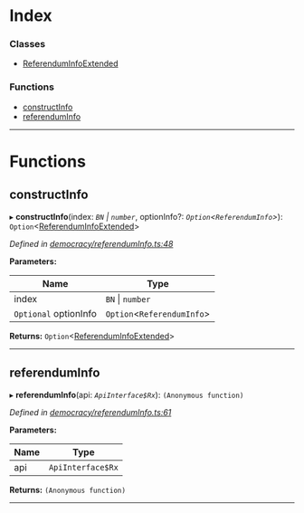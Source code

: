 

# Index

### Classes

* [ReferendumInfoExtended](../classes/_democracy_referenduminfo_.referenduminfoextended.md)

### Functions

* [constructInfo](_democracy_referenduminfo_.md#constructinfo)
* [referendumInfo](_democracy_referenduminfo_.md#referenduminfo)

---

# Functions

<a id="constructinfo"></a>

##  constructInfo

▸ **constructInfo**(index: *`BN` \| `number`*, optionInfo?: *`Option`<`ReferendumInfo`>*): `Option`<[ReferendumInfoExtended](../classes/_democracy_referenduminfo_.referenduminfoextended.md)>

*Defined in [democracy/referendumInfo.ts:48](https://github.com/polkadot-js/api/blob/9f258ff/packages/api-derive/src/democracy/referendumInfo.ts#L48)*

**Parameters:**

| Name | Type |
| ------ | ------ |
| index | `BN` \| `number` |
| `Optional` optionInfo | `Option`<`ReferendumInfo`> |

**Returns:** `Option`<[ReferendumInfoExtended](../classes/_democracy_referenduminfo_.referenduminfoextended.md)>

___
<a id="referenduminfo"></a>

##  referendumInfo

▸ **referendumInfo**(api: *`ApiInterface$Rx`*): `(Anonymous function)`

*Defined in [democracy/referendumInfo.ts:61](https://github.com/polkadot-js/api/blob/9f258ff/packages/api-derive/src/democracy/referendumInfo.ts#L61)*

**Parameters:**

| Name | Type |
| ------ | ------ |
| api | `ApiInterface$Rx` |

**Returns:** `(Anonymous function)`

___

